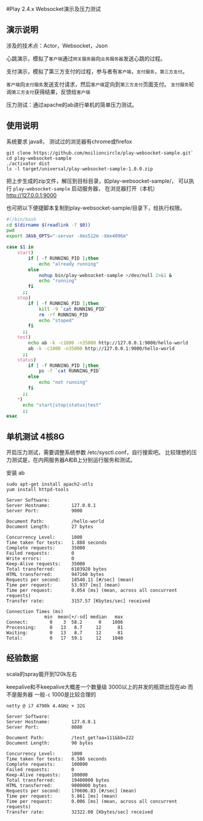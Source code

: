 #Play 2.4.x Websocket演示及压力测试


## 演示说明

涉及的技术点：Actor，Websocket，Json

心跳演示，模拟了`客户端`通过`网关服务器`向`业务服务器`发送心跳的过程。

支付演示，模拟了第三方支付的过程，参与者有`客户端`，`支付服务`，`第三方支付`。

`客户端`向`支付服务`发送支付请求，然后`客户端`定向到`第三方支付`页面支付。
`支付服务`轮询`第三方支付`获得结果，反馈给`客户端`

压力测试：通过apache的ab进行单机的简单压力测试。


## 使用说明

系统要求 java8，
测试过的浏览器有chrome或firefox

```
git clone https://github.com/moilioncircle/play-websocket-sample.git`
cd play-websocket-sample
./activator dist
ls -l target/universal/play-websocket-sample-1.0.0.zip
```

把上步生成的zip文件，解压到目标目录，如play-websocket-sample/，
可以执行 `play-websocket-sample` 启动服务器，
在浏览器打开（本机） http://127.0.0.1:9000

也可把以下便捷脚本复制到play-websocket-sample/目录下，给执行权限。

``` bash
#!/bin/bash
cd $(dirname $(readlink -f $0))
pwd
export JAVA_OPTS="-server -Xms512m -Xmx4096m"

case $1 in
    start)
        if [ -f RUNNING_PID ];then
            echo "already running"
        else
            nohup bin/play-websocket-sample >/dev/null 2>&1 &
            echo "running"
        fi
      ;;
    stop)
        if [ -f RUNNING_PID ];then
            kill -9 `cat RUNNING_PID`
            rm -rf RUNNING_PID
            echo "stoped"
        fi
      ;;
    test)
        echo ab -k -c1000 -n35000 http://127.0.0.1:9000/hello-world
        ab -k -c1000 -n35000 http://127.0.0.1:9000/hello-world
      ;;
    status)
        if [ -f RUNNING_PID ];then
            ps -f `cat RUNNING_PID`
        else
            echo "not running"
        fi
      ;;
    *)
      echo "start|stop|status|test"
      ;;
esac
```

## 单机测试 4核8G

开启压力测试，需要调整系统参数 /etc/sysctl.conf，自行搜索吧。
比较理想的压力测试是，在内网服务器A和B上分别运行服务和测试。

安装 ab

`sudo apt-get install apach2-utls`  
`yum install httpd-tools`

```
Server Software:        
Server Hostname:        127.0.0.1
Server Port:            9000

Document Path:          /hello-world
Document Length:        27 bytes

Concurrency Level:      1000
Time taken for tests:   1.888 seconds
Complete requests:      35000
Failed requests:        0
Write errors:           0
Keep-Alive requests:    35000
Total transferred:      6103920 bytes
HTML transferred:       947160 bytes
Requests per second:    18540.11 [#/sec] (mean)
Time per request:       53.937 [ms] (mean)
Time per request:       0.054 [ms] (mean, across all concurrent requests)
Transfer rate:          3157.57 [Kbytes/sec] received

Connection Times (ms)
              min  mean[+/-sd] median   max
Connect:        0    3  58.2      0    1006
Processing:     0   13   8.7     12      81
Waiting:        0   13   8.7     12      81
Total:          0   17  59.1     12    1040
```

## 经验数据

scala的spray能开到120k左右

keepalive和不keepalive大概差一个数量级
3000以上的并发的瓶颈出现在ab 而不是服务器
一般`-c` 1000是比较合理的

```
netty @ i7 4790k 4.4GHz + 32G

Server Software:
Server Hostname:        127.0.0.1
Server Port:            8080

Document Path:          /test_get?aa=111&bb=222
Document Length:        90 bytes

Concurrency Level:      1000
Time taken for tests:   0.586 seconds
Complete requests:      100000
Failed requests:        0
Keep-Alive requests:    100000
Total transferred:      19400000 bytes
HTML transferred:       9000000 bytes
Requests per second:    170606.83 [#/sec] (mean)
Time per request:       5.861 [ms] (mean)
Time per request:       0.006 [ms] (mean, across all concurrent requests)
Transfer rate:          32322.00 [Kbytes/sec] received
```
